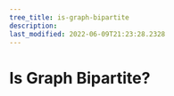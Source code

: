 ```yaml
---
tree_title: is-graph-bipartite
description: 
last_modified: 2022-06-09T21:23:28.2328
---
```


# Is Graph Bipartite?
